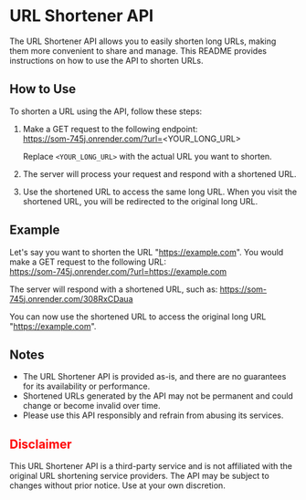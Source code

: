 # URL Shortener API

The URL Shortener API allows you to easily shorten long URLs, making them more convenient to share and manage. This README provides instructions on how to use the API to shorten URLs.

## How to Use

To shorten a URL using the API, follow these steps:

1. Make a GET request to the following endpoint:<br>
   https://som-745j.onrender.com/?url=<YOUR_LONG_URL>

   Replace `<YOUR_LONG_URL>` with the actual URL you want to shorten.

2. The server will process your request and respond with a shortened URL.

3. Use the shortened URL to access the same long URL. When you visit the shortened URL, you will be redirected to the original long URL.

## Example

Let's say you want to shorten the URL "https://example.com". You would make a GET request to the following URL:<br>
https://som-745j.onrender.com/?url=https://example.com

The server will respond with a shortened URL, such as:
https://som-745j.onrender.com/308RxCDaua

You can now use the shortened URL to access the original long URL "https://example.com".

## Notes

- The URL Shortener API is provided as-is, and there are no guarantees for its availability or performance.
- Shortened URLs generated by the API may not be permanent and could change or become invalid over time.
- Please use this API responsibly and refrain from abusing its services.

## <span style="color:red;">Disclaimer</span>

This URL Shortener API is a third-party service and is not affiliated with the original URL shortening service providers. The API may be subject to changes without prior notice. Use at your own discretion.
